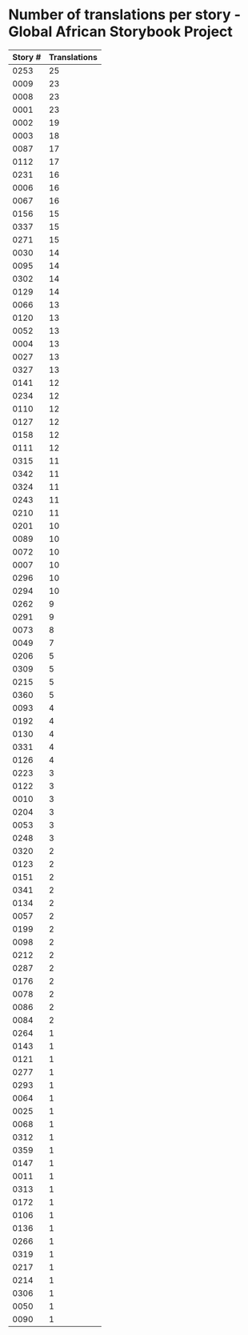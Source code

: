 # Number of translations per story - Global African Storybook Project

Story # | Translations
------- | ------------
0253 | 25
0009 | 23
0008 | 23
0001 | 23
0002 | 19
0003 | 18
0087 | 17
0112 | 17
0231 | 16
0006 | 16
0067 | 16
0156 | 15
0337 | 15
0271 | 15
0030 | 14
0095 | 14
0302 | 14
0129 | 14
0066 | 13
0120 | 13
0052 | 13
0004 | 13
0027 | 13
0327 | 13
0141 | 12
0234 | 12
0110 | 12
0127 | 12
0158 | 12
0111 | 12
0315 | 11
0342 | 11
0324 | 11
0243 | 11
0210 | 11
0201 | 10
0089 | 10
0072 | 10
0007 | 10
0296 | 10
0294 | 10
0262 | 9
0291 | 9
0073 | 8
0049 | 7
0206 | 5
0309 | 5
0215 | 5
0360 | 5
0093 | 4
0192 | 4
0130 | 4
0331 | 4
0126 | 4
0223 | 3
0122 | 3
0010 | 3
0204 | 3
0053 | 3
0248 | 3
0320 | 2
0123 | 2
0151 | 2
0341 | 2
0134 | 2
0057 | 2
0199 | 2
0098 | 2
0212 | 2
0287 | 2
0176 | 2
0078 | 2
0086 | 2
0084 | 2
0264 | 1
0143 | 1
0121 | 1
0277 | 1
0293 | 1
0064 | 1
0025 | 1
0068 | 1
0312 | 1
0359 | 1
0147 | 1
0011 | 1
0313 | 1
0172 | 1
0106 | 1
0136 | 1
0266 | 1
0319 | 1
0217 | 1
0214 | 1
0306 | 1
0050 | 1
0090 | 1
